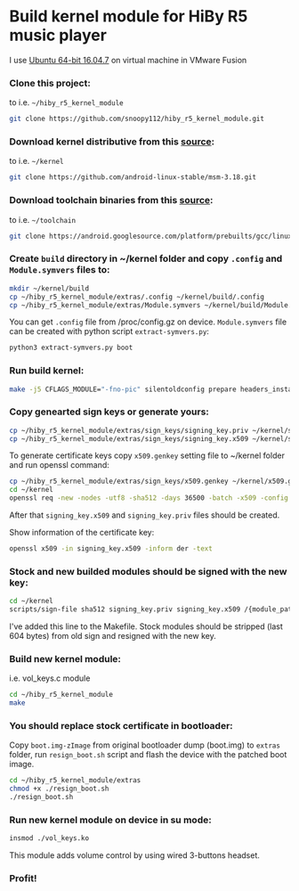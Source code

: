 # Build kernel module for HiBy R5 music player

I use [Ubuntu 64-bit 16.04.7](https://releases.ubuntu.com/16.04/ubuntu-16.04.7-desktop-amd64.iso) on virtual machine in VMware Fusion

### Clone this project:
to i.e. `~/hiby_r5_kernel_module`
```sh
git clone https://github.com/snoopy112/hiby_r5_kernel_module.git
```

### Download kernel distributive from this [source](https://github.com/android-linux-stable/msm-3.18.git):
to i.e. `~/kernel`
```sh
git clone https://github.com/android-linux-stable/msm-3.18.git
```

### Download toolchain binaries from this [source](https://android.googlesource.com/platform/prebuilts/gcc/linux-x86/aarch64/aarch64-linux-android-4.9):
to i.e. `~/toolchain`
```sh
git clone https://android.googlesource.com/platform/prebuilts/gcc/linux-x86/aarch64/aarch64-linux-android-4.9
```

### Create `build` directory in ~/kernel folder and copy `.config` and `Module.symvers` files to:
```sh
mkdir ~/kernel/build
cp ~/hiby_r5_kernel_module/extras/.config ~/kernel/build/.config
cp ~/hiby_r5_kernel_module/extras/Module.symvers ~/kernel/build/Module.symvers
```
You can get `.config` file from /proc/config.gz on device.
`Module.symvers` file can be created with python script `extract-symvers.py`:
```sh
python3 extract-symvers.py boot
```

### Run build kernel:
```sh
make -j5 CFLAGS_MODULE="-fno-pic" silentoldconfig prepare headers_install scripts modules ARCH=arm64 CROSS_COMPILE=~/toolchain/bin/aarch64-linux-android- O=build KERNELRELEASE=3.18.71-perf
```

### Copy genearted sign keys or generate yours:
```sh
cp ~/hiby_r5_kernel_module/extras/sign_keys/signing_key.priv ~/kernel/signing_key.priv
cp ~/hiby_r5_kernel_module/extras/sign_keys/signing_key.x509 ~/kernel/signing_key.x509
```
To generate certificate keys copy `x509.genkey` setting file to ~/kernel folder and run openssl command:
```sh
cp ~/hiby_r5_kernel_module/extras/sign_keys/x509.genkey ~/kernel/x509.genkey
cd ~/kernel
openssl req -new -nodes -utf8 -sha512 -days 36500 -batch -x509 -config x509.genkey -outform DER -out signing_key.x509 -keyout signing_key.priv
```
After that `signing_key.x509` and `signing_key.priv` files should be created.

Show information of the certificate key:
```sh
openssl x509 -in signing_key.x509 -inform der -text
```

### Stock and new builded modules should be signed with the new key:
```sh
cd ~/kernel
scripts/sign-file sha512 signing_key.priv signing_key.x509 /{module_path}/{module_name}.ko
```
I've added this line to the Makefile. Stock modules should be stripped (last 604 bytes) from old sign and resigned with the new key.

### Build new kernel module:
i.e. vol_keys.c module
```sh
cd ~/hiby_r5_kernel_module
make
```

### You should replace stock certificate in bootloader:
Copy `boot.img-zImage` from original bootloader dump (boot.img) to `extras` folder, run `resign_boot.sh` script and flash the device with the patched boot image.
```sh
cd ~/hiby_r5_kernel_module/extras
chmod +x ./resign_boot.sh
./resign_boot.sh
```

### Run new kernel module on device in su mode:
```sh
insmod ./vol_keys.ko
```
This module adds volume control by using wired 3-buttons headset.

### Profit!